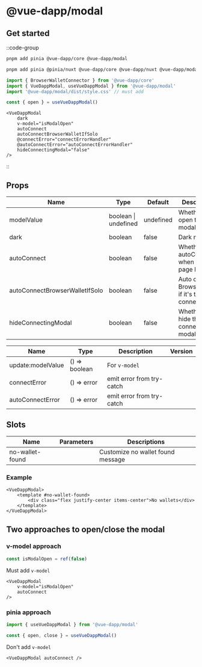 
# @vue-dapp/modal

## Get started

::code-group

```bash [SPA]
pnpm add pinia @vue-dapp/core @vue-dapp/modal
```

```bash [Nuxt]
pnpm add pinia @pinia/nuxt @vue-dapp/core @vue-dapp/nuxt @vue-dapp/modal
```

```ts [TS]
import { BrowserWalletConnector } from '@vue-dapp/core'
import { VueDappModal, useVueDappModal } from '@vue-dapp/modal'
import '@vue-dapp/modal/dist/style.css' // must add

const { open } = useVueDappModal()
```

```vue [Vue]
<VueDappModal
	dark
	v-model="isModalOpen"
	autoConnect
	autoConnectBrowserWalletIfSolo
	@connectError="connectErrorHandler"
	@autoConnectError="autoConnectErrorHandler"
	hideConnectingModal="false"
/>
```

::

## Props


| Name                           | Type                 | Default   | Description                                         | Version |
| ------------------------------ | -------------------- | --------- | --------------------------------------------------- | ------- |
| modelValue                     | boolean \| undefined | undefined | Whether to open the modal                           |         |
| dark                           | boolean              | false     | Dark mode                                           |         |
| autoConnect                    | boolean              | false     | Whether to autoConnect when the page loaded         |         |
| autoConnectBrowserWalletIfSolo | boolean              | false     | Auto click BrowserWallet if it's the only connector |         |
| hideConnectingModal            | boolean              | false     | Whether to hide the connecting modal                |         |



| Name              | Type          | Description               | Version |
| ----------------- | ------------- | ------------------------- | ------- |
| update:modelValue | () => boolean | For `v-model`             |         |
| connectError      | () => error   | emit error from try-catch |         |
| autoConnectError  | () => error   | emit error from try-catch |         |


## Slots

| Name            | Parameters | Descriptions                      |
| --------------- | ---------- | --------------------------------- |
| no-wallet-found |            | Customize no wallet found message |

### Example
```vue
<VueDappModal>
	<template #no-wallet-found>
		<div class="flex justify-center items-center">No wallets</div>
	</template>
</VueDappModal>
```


## Two approaches to open/close the modal

### v-model approach

```ts
const isModalOpen = ref(false)
```

Must add `v-model`
```vue
<VueDappModal
	v-model="isModalOpen"
	autoConnect
/>
```

### pinia approach

```ts
import { useVueDappModal } from '@vue-dapp/modal'

const { open, close } = useVueDappModal()
```

Don't add `v-model`
```vue
<VueDappModal autoConnect />
```

